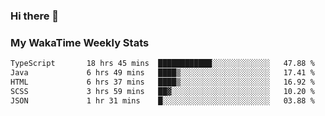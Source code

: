 ### Hi there 👋

<!--
**royschrauwen/royschrauwen** is a ✨ _special_ ✨ repository because its `README.md` (this file) appears on your GitHub profile.

Here are some ideas to get you started:

- 🔭 I’m currently working on ...
- 🌱 I’m currently learning ...
- 👯 I’m looking to collaborate on ...
- 🤔 I’m looking for help with ...
- 💬 Ask me about ...
- 📫 How to reach me: ...
- 😄 Pronouns: ...
- ⚡ Fun fact: ...
-->


### My WakaTime Weekly Stats
<!--START_SECTION:waka-->

```txt
TypeScript       18 hrs 45 mins  ████████████░░░░░░░░░░░░░   47.88 %
Java             6 hrs 49 mins   ████▒░░░░░░░░░░░░░░░░░░░░   17.41 %
HTML             6 hrs 37 mins   ████▒░░░░░░░░░░░░░░░░░░░░   16.92 %
SCSS             3 hrs 59 mins   ██▓░░░░░░░░░░░░░░░░░░░░░░   10.20 %
JSON             1 hr 31 mins    █░░░░░░░░░░░░░░░░░░░░░░░░   03.88 %
```

<!--END_SECTION:waka-->
